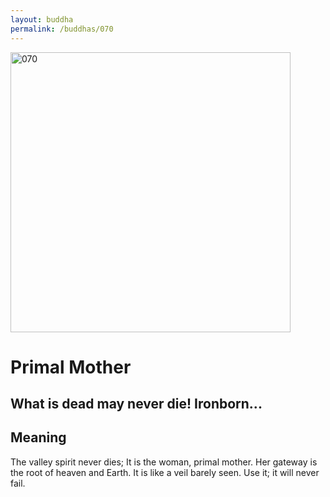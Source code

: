 ```yaml
---
layout: buddha
permalink: /buddhas/070
---
```


<div class="uk-text-center">
<img src="{{"/assets/img/buddhas/buddha-070.jpg" | relative_url}}" alt="070"  width="448" height="448"></div>

# Primal Mother

## What is dead may never die! Ironborn...

## Meaning

The valley spirit never dies;
It is the woman, primal mother.
Her gateway is the root of heaven and Earth.
It is like a veil barely seen. 
Use it; it will never fail.
